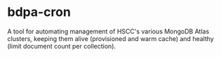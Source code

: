 # bdpa-cron

A tool for automating management of HSCC's various MongoDB Atlas clusters,
keeping them alive (provisioned and warm cache) and healthy (limit document
count per collection).
